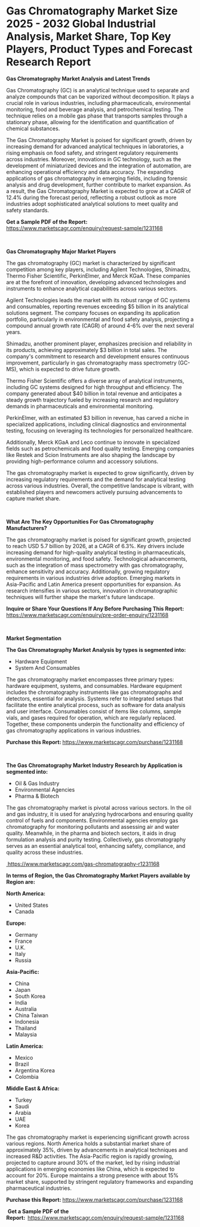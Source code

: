 <p><h1>Gas Chromatography Market Size 2025 - 2032 Global Industrial Analysis, Market Share, Top Key Players, Product Types and Forecast Research Report</h1></p><p><strong>Gas Chromatography Market Analysis and Latest Trends</strong></p>
<p><p>Gas Chromatography (GC) is an analytical technique used to separate and analyze compounds that can be vaporized without decomposition. It plays a crucial role in various industries, including pharmaceuticals, environmental monitoring, food and beverage analysis, and petrochemical testing. The technique relies on a mobile gas phase that transports samples through a stationary phase, allowing for the identification and quantification of chemical substances.</p><p>The Gas Chromatography Market is poised for significant growth, driven by increasing demand for advanced analytical techniques in laboratories, a rising emphasis on food safety, and stringent regulatory requirements across industries. Moreover, innovations in GC technology, such as the development of miniaturized devices and the integration of automation, are enhancing operational efficiency and data accuracy. The expanding applications of gas chromatography in emerging fields, including forensic analysis and drug development, further contribute to market expansion. As a result, the Gas Chromatography Market is expected to grow at a CAGR of 12.4% during the forecast period, reflecting a robust outlook as more industries adopt sophisticated analytical solutions to meet quality and safety standards.</p></p>
<p><strong>Get a Sample PDF of the Report:&nbsp;</strong> <a href="https://www.marketscagr.com/enquiry/request-sample/1231168?utm_campaign=3517&utm_medium=2&utm_source=Github&utm_content=ia&utm_term=18042025&utm_id=gas-chromatography">https://www.marketscagr.com/enquiry/request-sample/1231168</a></p>
<p>&nbsp;</p>
<p><strong>Gas Chromatography Major Market Players</strong></p>
<p><p>The gas chromatography (GC) market is characterized by significant competition among key players, including Agilent Technologies, Shimadzu, Thermo Fisher Scientific, PerkinElmer, and Merck KGaA. These companies are at the forefront of innovation, developing advanced technologies and instruments to enhance analytical capabilities across various sectors.</p><p>Agilent Technologies leads the market with its robust range of GC systems and consumables, reporting revenues exceeding $5 billion in its analytical solutions segment. The company focuses on expanding its application portfolio, particularly in environmental and food safety analysis, projecting a compound annual growth rate (CAGR) of around 4-6% over the next several years.</p><p>Shimadzu, another prominent player, emphasizes precision and reliability in its products, achieving approximately $3 billion in total sales. The company's commitment to research and development ensures continuous improvement, particularly in gas chromatography mass spectrometry (GC-MS), which is expected to drive future growth.</p><p>Thermo Fisher Scientific offers a diverse array of analytical instruments, including GC systems designed for high throughput and efficiency. The company generated about $40 billion in total revenue and anticipates a steady growth trajectory fueled by increasing research and regulatory demands in pharmaceuticals and environmental monitoring.</p><p>PerkinElmer, with an estimated $3 billion in revenue, has carved a niche in specialized applications, including clinical diagnostics and environmental testing, focusing on leveraging its technologies for personalized healthcare.</p><p>Additionally, Merck KGaA and Leco continue to innovate in specialized fields such as petrochemicals and food quality testing. Emerging companies like Restek and Scion Instruments are also shaping the landscape by providing high-performance column and accessory solutions.</p><p>The gas chromatography market is expected to grow significantly, driven by increasing regulatory requirements and the demand for analytical testing across various industries. Overall, the competitive landscape is vibrant, with established players and newcomers actively pursuing advancements to capture market share.</p></p>
<p>&nbsp;</p>
<p><strong>What Are The Key Opportunities For Gas Chromatography Manufacturers?</strong></p>
<p><p>The gas chromatography market is poised for significant growth, projected to reach USD 5.7 billion by 2026, at a CAGR of 6.3%. Key drivers include increasing demand for high-quality analytical testing in pharmaceuticals, environmental monitoring, and food safety. Technological advancements, such as the integration of mass spectrometry with gas chromatography, enhance sensitivity and accuracy. Additionally, growing regulatory requirements in various industries drive adoption. Emerging markets in Asia-Pacific and Latin America present opportunities for expansion. As research intensifies in various sectors, innovation in chromatographic techniques will further shape the market's future landscape.</p></p>
<p><strong>Inquire or Share Your Questions If Any Before Purchasing This Report:</strong> <a href="https://www.marketscagr.com/enquiry/pre-order-enquiry/1231168?utm_campaign=3517&utm_medium=2&utm_source=Github&utm_content=ia&utm_term=18042025&utm_id=gas-chromatography">https://www.marketscagr.com/enquiry/pre-order-enquiry/1231168</a></p>
<p>&nbsp;</p>
<p><strong>Market Segmentation</strong></p>
<p><strong>The Gas Chromatography Market Analysis by types is segmented into:</strong></p>
<p><ul><li>Hardware Equipment</li><li>System And Consumables</li></ul></p>
<p><p>The gas chromatography market encompasses three primary types: hardware equipment, systems, and consumables. Hardware equipment includes the chromatography instruments like gas chromatographs and detectors, essential for analysis. Systems refer to integrated setups that facilitate the entire analytical process, such as software for data analysis and user interface. Consumables consist of items like columns, sample vials, and gases required for operation, which are regularly replaced. Together, these components underpin the functionality and efficiency of gas chromatography applications in various industries.</p></p>
<p><strong>Purchase this Report:&nbsp;</strong><a href="https://www.marketscagr.com/purchase/1231168?utm_campaign=3517&utm_medium=2&utm_source=Github&utm_content=ia&utm_term=18042025&utm_id=gas-chromatography">https://www.marketscagr.com/purchase/1231168</a></p>
<p>&nbsp;</p>
<p><strong>The Gas Chromatography Market Industry Research by Application is segmented into:</strong></p>
<p><ul><li>Oil & Gas Industry</li><li>Environmental Agencies</li><li>Pharma & Biotech</li></ul></p>
<p><p>The gas chromatography market is pivotal across various sectors. In the oil and gas industry, it is used for analyzing hydrocarbons and ensuring quality control of fuels and components. Environmental agencies employ gas chromatography for monitoring pollutants and assessing air and water quality. Meanwhile, in the pharma and biotech sectors, it aids in drug formulation analysis and purity testing. Collectively, gas chromatography serves as an essential analytical tool, enhancing safety, compliance, and quality across these industries.</p></p>
<p><a href="https://www.marketscagr.com/gas-chromatography-r1231168?utm_campaign=3517&utm_medium=2&utm_source=Github&utm_content=ia&utm_term=18042025&utm_id=gas-chromatography">&nbsp;https://www.marketscagr.com/gas-chromatography-r1231168</a></p>
<p><strong>In terms of Region, the Gas Chromatography Market Players available by Region are:</strong></p>
<p>
    <p> <strong> North America: </strong>
        <ul>
            <li>United States</li>
            <li>Canada</li>
        </ul>
        </p> 
    <p> <strong> Europe: </strong>
        <ul>
            <li>Germany</li>
            <li>France</li>
            <li>U.K.</li>
            <li>Italy</li>
            <li>Russia</li>
        </ul>
        </p> 
    <p> <strong> Asia-Pacific: </strong>
        <ul>
            <li>China</li>
            <li>Japan</li>
            <li>South Korea</li>
            <li>India</li>
            <li>Australia</li>
            <li>China Taiwan</li>
            <li>Indonesia</li>
            <li>Thailand</li>
            <li>Malaysia</li>
        </ul>
        </p> 
    <p> <strong> Latin America: </strong>
        <ul>
            <li>Mexico</li>
            <li>Brazil</li>
            <li>Argentina Korea</li>
            <li>Colombia</li>
        </ul>
        </p> 
    <p> <strong> Middle East & Africa: </strong>
        <ul>
            <li>Turkey</li>
            <li>Saudi</li>
            <li>Arabia</li>
            <li>UAE</li>
            <li>Korea</li>
        </ul>
    </p>
    </p>
<p><p>The gas chromatography market is experiencing significant growth across various regions. North America holds a substantial market share of approximately 35%, driven by advancements in analytical techniques and increased R&D activities. The Asia-Pacific region is rapidly growing, projected to capture around 30% of the market, led by rising industrial applications in emerging economies like China, which is expected to account for 20%. Europe maintains a strong presence with about 15% market share, supported by stringent regulatory frameworks and expanding pharmaceutical industries.</p></p>
<p><strong>Purchase this Report: </strong><a href="https://www.marketscagr.com/purchase/1231168?utm_campaign=3517&utm_medium=2&utm_source=Github&utm_content=ia&utm_term=18042025&utm_id=gas-chromatography">https://www.marketscagr.com/purchase/1231168</a></p>
<p>&nbsp;<strong>Get a Sample PDF of the Report:&nbsp;&nbsp;</strong><a href="https://www.marketscagr.com/enquiry/request-sample/1231168?utm_campaign=3517&utm_medium=2&utm_source=Github&utm_content=ia&utm_term=18042025&utm_id=gas-chromatography">https://www.marketscagr.com/enquiry/request-sample/1231168</a></p>
<p><strong></strong></p>
<p><p></p><p></p><p></p></p>